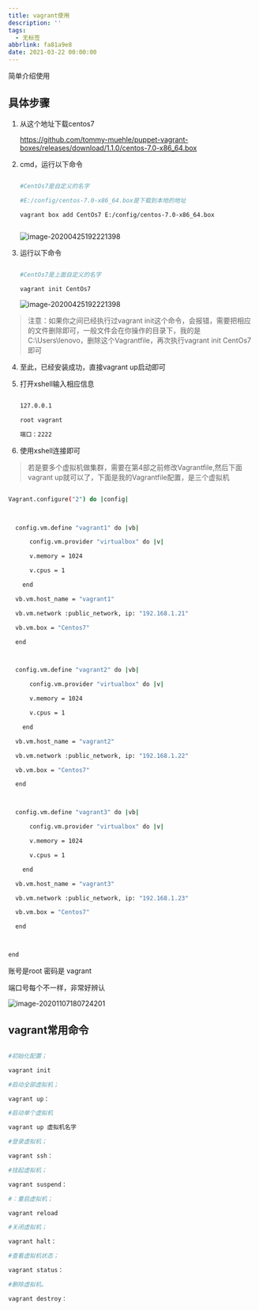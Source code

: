 ```yaml
---
title: vagrant使用
description: ''
tags:
  - 无标签
abbrlink: fa81a9e8
date: 2021-03-22 00:00:00
---
```



简单介绍使用



## 具体步骤



1. 从这个地址下载centos7



   https://github.com/tommy-muehle/puppet-vagrant-boxes/releases/download/1.1.0/centos-7.0-x86_64.box



2. cmd，运行以下命令



   ```bash

   #CentOs7是自定义的名字

   #E:/config/centos-7.0-x86_64.box是下载到本地的地址

   vagrant box add CentOs7 E:/config/centos-7.0-x86_64.box

   

   ```



   ![image-20200425192221398](https://gitee.com/flow_disaster/blog-map-bed/raw/master/img/image-20200425192105128.png)



3. 运行以下命令



   ```bash

   #CentOs7是上面自定义的名字

   vagrant init CentOs7

   ```



   ![image-20200425192221398](https://gitee.com/flow_disaster/blog-map-bed/raw/master/img/image-20201107180724201.png)



>注意：如果你之间已经执行过vagrant init这个命令，会报错，需要把相应的文件删除即可，一般文件会在你操作的目录下，我的是C:\Users\lenovo，删除这个Vagrantfile，再次执行vagrant init CentOs7即可



4. 至此，已经安装成功，直接vagrant up启动即可



5. 打开xshell输入相应信息



   ```bash

   127.0.0.1

   root vagrant

   端口：2222

   ```



   



6. 使用xshell连接即可



> 若是要多个虚拟机做集群，需要在第4部之前修改Vagrantfile,然后下面vagrant up就可以了，下面是我的Vagrantfile配置，是三个虚拟机



```bash

Vagrant.configure("2") do |config|

  

  config.vm.define "vagrant1" do |vb|

      config.vm.provider "virtualbox" do |v|

      v.memory = 1024

      v.cpus = 1

    end

  vb.vm.host_name = "vagrant1"

  vb.vm.network :public_network, ip: "192.168.1.21"

  vb.vm.box = "Centos7"

  end



  config.vm.define "vagrant2" do |vb|

      config.vm.provider "virtualbox" do |v|

      v.memory = 1024

      v.cpus = 1

    end

  vb.vm.host_name = "vagrant2"

  vb.vm.network :public_network, ip: "192.168.1.22"

  vb.vm.box = "Centos7"

  end



  config.vm.define "vagrant3" do |vb|

      config.vm.provider "virtualbox" do |v|

      v.memory = 1024

      v.cpus = 1

    end

  vb.vm.host_name = "vagrant3"

  vb.vm.network :public_network, ip: "192.168.1.23"

  vb.vm.box = "Centos7"

  end



end

```



账号是root 密码是 vagrant



端口号每个不一样，非常好辨认



![image-20201107180724201](https://gitee.com/flow_disaster/blog-map-bed/raw/master/img/image-20200425192221398.png)



## vagrant常用命令



```bash

#初始化配置；

vagrant init

#启动全部虚拟机；

vagrant up：

#启动单个虚拟机

vagrant up 虚拟机名字

#登录虚拟机；

vagrant ssh：

#挂起虚拟机；

vagrant suspend：

#：重启虚拟机；

vagrant reload

#关闭虚拟机；

vagrant halt：

#查看虚拟机状态；

vagrant status：

#删除虚拟机。

vagrant destroy：

```


